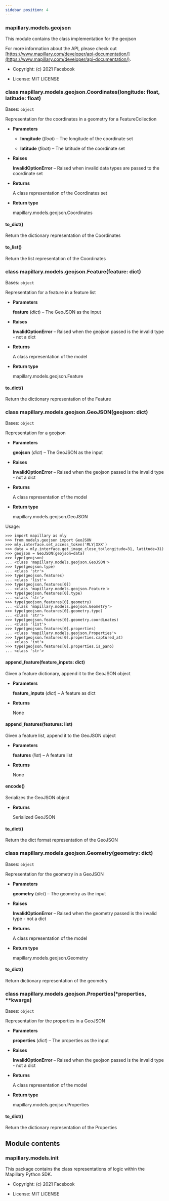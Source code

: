 ```yaml
---
sidebar position: 4
---
```



### mapillary.models.geojson

This module contains the class implementation for the geojson

For more information about the API, please check out
[https://www.mapillary.com/developer/api-documentation/](https://www.mapillary.com/developer/api-documentation/).


* Copyright: (c) 2021 Facebook


* License: MIT LICENSE


### class mapillary.models.geojson.Coordinates(longitude: float, latitude: float)
Bases: `object`

Representation for the coordinates in a geometry for a FeatureCollection


* **Parameters**

    
    * **longitude** (*float*) – The longitude of the coordinate set


    * **latitude** (*float*) – The latitude of the coordinate set



* **Raises**

    **InvalidOptionError** – Raised when invalid data types are passed to the coordinate set



* **Returns**

    A class representation of the Coordinates set



* **Return type**

    mapillary.models.geojson.Coordinates



#### to_dict()
Return the dictionary representation of the Coordinates


#### to_list()
Return the list representation of the Coordinates


### class mapillary.models.geojson.Feature(feature: dict)
Bases: `object`

Representation for a feature in a feature list


* **Parameters**

    **feature** (*dict*) – The GeoJSON as the input



* **Raises**

    **InvalidOptionError** – Raised when the geojson passed is the invalid type - not a dict



* **Returns**

    A class representation of the model



* **Return type**

    mapillary.models.geojson.Feature



#### to_dict()
Return the dictionary representation of the Feature


### class mapillary.models.geojson.GeoJSON(geojson: dict)
Bases: `object`

Representation for a geojson


* **Parameters**

    **geojson** (*dict*) – The GeoJSON as the input



* **Raises**

    **InvalidOptionError** – Raised when the geojson passed is the invalid type - not a dict



* **Returns**

    A class representation of the model



* **Return type**

    mapillary.models.geojson.GeoJSON


Usage:

```
>>> import mapillary as mly
>>> from models.geojson import GeoJSON
>>> mly.interface.set_access_token('MLY|XXX')
>>> data = mly.interface.get_image_close_to(longitude=31, latitude=31)
>>> geojson = GeoJSON(geojson=data)
>>> type(geojson)
... <class 'mapillary.models.geojson.GeoJSON'>
>>> type(geojson.type)
... <class 'str'>
>>> type(geojson.features)
... <class 'list'>
>>> type(geojson.features[0])
... <class 'mapillary.models.geojson.Feature'>
>>> type(geojson.features[0].type)
... <class 'str'>
>>> type(geojson.features[0].geometry)
... <class 'mapillary.models.geojson.Geometry'>
>>> type(geojson.features[0].geometry.type)
... <class 'str'>
>>> type(geojson.features[0].geometry.coordinates)
... <class 'list'>
>>> type(geojson.features[0].properties)
... <class 'mapillary.models.geojson.Properties'>
>>> type(geojson.features[0].properties.captured_at)
... <class 'int'>
>>> type(geojson.features[0].properties.is_pano)
... <class 'str'>
```


#### append_feature(feature_inputs: dict)
Given a feature dictionary, append it to the GeoJSON object


* **Parameters**

    **feature_inputs** (*dict*) – A feature as dict



* **Returns**

    None



#### append_features(features: list)
Given a feature list, append it to the GeoJSON object


* **Parameters**

    **features** (*list*) – A feature list



* **Returns**

    None



#### encode()
Serializes the GeoJSON object


* **Returns**

    Serialized GeoJSON



#### to_dict()
Return the dict format representation of the GeoJSON


### class mapillary.models.geojson.Geometry(geometry: dict)
Bases: `object`

Representation for the geometry in a GeoJSON


* **Parameters**

    **geometry** (*dict*) – The geometry as the input



* **Raises**

    **InvalidOptionError** – Raised when the geometry passed is the invalid type - not a dict



* **Returns**

    A class representation of the model



* **Return type**

    mapillary.models.geojson.Geometry



#### to_dict()
Return dictionary representation of the geometry


### class mapillary.models.geojson.Properties(\*properties, \*\*kwargs)
Bases: `object`

Representation for the properties in a GeoJSON


* **Parameters**

    **properties** (*dict*) – The properties as the input



* **Raises**

    **InvalidOptionError** – Raised when the geojson passed is the invalid type - not a dict



* **Returns**

    A class representation of the model



* **Return type**

    mapillary.models.geojson.Properties



#### to_dict()
Return the dictionary representation of the Properties

## Module contents

### mapillary.models.__init__

This package contains the class representations of logic within the Mapillary Python SDK.


* Copyright: (c) 2021 Facebook


* License: MIT LICENSE

